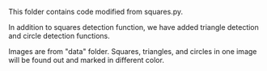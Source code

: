 This folder contains code modified from squares.py.

In addition to squares detection function, we have added triangle detection and circle detection functions.

Images are from "data" folder. Squares, triangles, and circles in one image will be found out and marked in different color.
